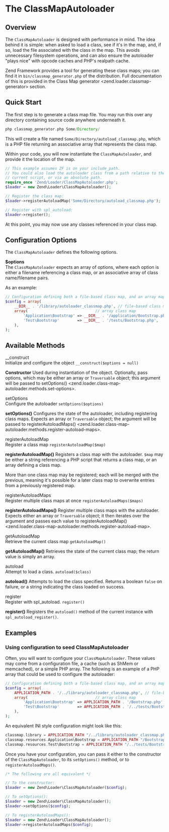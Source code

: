 # The ClassMapAutoloader

## Overview

The `ClassMapAutoloader` is designed with performance in mind. The idea behind it is simple: when
asked to load a class, see if it's in the map, and, if so, load the file associated with the class
in the map. This avoids unnecessary filesystem operations, and can also ensure the autoloader "plays
nice" with opcode caches and PHP's realpath cache.

Zend Framework provides a tool for generating these class maps; you can find it in
`bin/classmap_generator.php` of the distribution. Full documentation of this is provided in the
Class Map
generator &lt;zend.loader.classmap-generator&gt; section.

## Quick Start

The first step is to generate a class map file. You may run this over any directory containing
source code anywhere underneath it.

```php
php classmap_generator.php Some/Directory/
```

This will create a file named `Some/Directory/autoload_classmap.php`, which is a PHP file returning
an associative array that represents the class map.

Within your code, you will now instantiate the `ClassMapAutoloader`, and provide it the location of
the map.

```php
// This example assumes ZF is on your include_path.
// You could also load the autoloader class from a path relative to the
// current script, or via an absolute path.
require_once 'Zend/Loader/ClassMapAutoloader.php';
$loader = new Zend\Loader\ClassMapAutoloader();

// Register the class map:
$loader->registerAutoloadMap('Some/Directory/autoload_classmap.php');

// Register with spl_autoload:
$loader->register();
```

At this point, you may now use any classes referenced in your class map.

## Configuration Options

The `ClassMapAutoloader` defines the following options.

**$options**  
The `ClassMapAutoloader` expects an array of options, where each option is either a filename
referencing a class map, or an associative array of class name/filename pairs.

As an example:

```php
// Configuration defining both a file-based class map, and an array map
$config = array(
    __DIR__ . '/library/autoloader_classmap.php', // file-based class map
    array(                              // array class map
        'Application\Bootstrap' => __DIR__ . '/application/Bootstrap.php',
        'Test\Bootstrap'        => __DIR__ . '/tests/Bootstrap.php',
    ),
);
```

## Available Methods

\_\_construct  
Initialize and configure the object `__construct($options = null)`

**Constructor** Used during instantiation of the object. Optionally, pass options, which may be
either an array or `Traversable` object; this argument will be passed to setOptions()
&lt;zend.loader.class-map-autoloader.methods.set-options&gt;.

<!-- -->

setOptions  
Configure the autoloader `setOptions($options)`

**setOptions()** Configures the state of the autoloader, including registering class maps. Expects
an array or `Traversable` object; the argument will be passed to registerAutoloadMaps()
&lt;zend.loader.class-map-autoloader.methods.register-autoload-maps&gt;.

<!-- -->

registerAutoloadMap  
Register a class map `registerAutoloadMap($map)`

**registerAutoloadMap()** Registers a class map with the autoloader. `$map` may be either a string
referencing a PHP script that returns a class map, or an array defining a class map.

More than one class map may be registered; each will be merged with the previous, meaning it's
possible for a later class map to overwrite entries from a previously registered map.

<!-- -->

registerAutoloadMaps  
Register multiple class maps at once `registerAutoloadMaps($maps)`

**registerAutoloadMaps()** Register multiple class maps with the autoloader. Expects either an array
or `Traversable` object; it then iterates over the argument and passes each value to
registerAutoloadMap()
&lt;zend.loader.class-map-autoloader.methods.register-autoload-map&gt;.

<!-- -->

getAutoloadMap  
Retrieve the current class map `getAutoloadMap()`

**getAutoloadMap()** Retrieves the state of the current class map; the return value is simply an
array.

<!-- -->

autoload  
Attempt to load a class. `autoload($class)`

**autoload()** Attempts to load the class specified. Returns a boolean `false` on failure, or a
string indicating the class loaded on success.

<!-- -->

register  
Register with spl\_autoload. `register()`

**register()** Registers the `autoload()` method of the current instance with
`spl_autoload_register()`.

## Examples

### Using configuration to seed ClassMapAutoloader

Often, you will want to configure your `ClassMapAutoloader`. These values may come from a
configuration file, a cache (such as ShMem or memcached), or a simple PHP array. The following is an
example of a PHP array that could be used to configure the autoloader:

```php
// Configuration defining both a file-based class map, and an array map
$config = array(
    APPLICATION_PATH . '/../library/autoloader_classmap.php', // file-based class map
    array(                              // array class map
        'Application\Bootstrap' => APPLICATION_PATH . '/Bootstrap.php',
        'Test\Bootstrap'        => APPLICATION_PATH . '/../tests/Bootstrap.php',
    ),
);
```

An equivalent INI style configuration might look like this:

```php
classmap.library = APPLICATION_PATH "/../library/autoloader_classmap.php"
classmap.resources.Application\Bootstrap = APPLICATION_PATH "/Bootstrap.php"
classmap.resources.Test\Bootstrap = APPLICATION_PATH "/../tests/Bootstrap.php"
```

Once you have your configuration, you can pass it either to the constructor of the
`ClassMapAutoloader`, to its `setOptions()` method, or to `registerAutoloadMaps()`.

```php
/* The following are all equivalent */

// To the constructor:
$loader = new Zend\Loader\ClassMapAutoloader($config);

// To setOptions():
$loader = new Zend\Loader\ClassMapAutoloader();
$loader->setOptions($config);

// To registerAutoloadMaps():
$loader = new Zend\Loader\ClassMapAutoloader();
$loader->registerAutoloadMaps($config);
```

